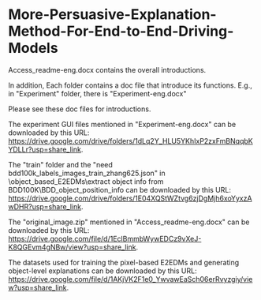 # More-Persuasive-Explanation-Method-For-End-to-End-Driving-Models

Access_readme-eng.docx contains the overall introductions.

In addition, Each folder contains a doc file that introduce its functions. E.g., in "Experiment" folder, there is "Experiment-eng.docx"

Please see these doc files for introductions.

The experiment GUI files mentioned in "Experiment-eng.docx" can be downloaded by this URL: https://drive.google.com/drive/folders/1dLq2Y_HLU5YKhIxP2zxFmBNqqbKYDLLr?usp=share_link.

The "train" folder and the "need bdd100k_labels_images_train_zhang625.json" in \object_based_E2EDMs\extract object info from BDD100K\BDD_object_position_info can be  downloaded by this URL: https://drive.google.com/drive/folders/1E04XQStWZtvg6zjDgMjh6xoYyxzAwDHR?usp=share_link.

The "original_image.zip" mentioned in "Access_readme-eng.docx" can be downloaded by this URL: https://drive.google.com/file/d/1EclBmmbWywEDCz9vXeJ-K8QGEvm4gNBw/view?usp=share_link.

The datasets used for training the pixel-based E2EDMs and generating object-level explanations can be downloaded by this URL: https://drive.google.com/file/d/1AKjVK2F1e0_YwvawEaSch06erRvyzgiy/view?usp=share_link.
